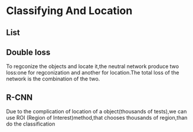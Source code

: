 # Classifying And Location

## List

## Double loss
To regconize the objects and locate it,the neutral network produce two loss:one for regconization and another for location.The total loss of the network is the combination of the two.

## R-CNN
Due to the complication of location of a object(thousands of tests),we can use ROI (Region of Interest)method,that chooses thousands of region,than do the classification  